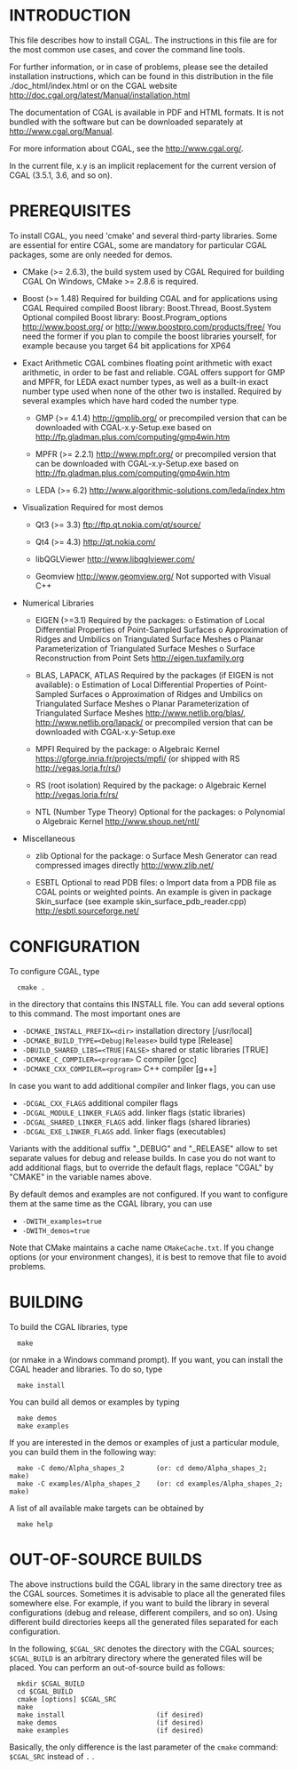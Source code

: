 INTRODUCTION
============

This file describes how to install CGAL. The instructions in this file
are for the most common use cases, and cover the command line tools.

For further information, or in case of problems, please see the
detailed installation instructions, which can be found in this
distribution in the file ./doc_html/index.html or on the CGAL website
http://doc.cgal.org/latest/Manual/installation.html

The documentation of CGAL is available in PDF and HTML formats.
It is not bundled with the software but can be downloaded separately
at <http://www.cgal.org/Manual>.

For more information about CGAL, see the <http://www.cgal.org/>.

In the current file, x.y is an implicit replacement for the current version
of CGAL (3.5.1, 3.6, and so on).


PREREQUISITES
=============

To install CGAL, you need 'cmake' and several third-party libraries.
Some are essential for entire CGAL, some are mandatory for particular
CGAL packages, some are only needed for demos.

   * CMake (>= 2.6.3), the build system used by CGAL
     Required for building CGAL
     On Windows, CMake >= 2.8.6 is required.

   * Boost (>= 1.48)
     Required for building CGAL and for applications using CGAL
     Required compiled Boost library: Boost.Thread, Boost.System
     Optional compiled Boost library: Boost.Program_options
     http://www.boost.org/   or   http://www.boostpro.com/products/free/
     You need the former if you plan to compile the boost libraries yourself,
     for example because you target 64 bit applications for XP64

   * Exact Arithmetic
     CGAL combines floating point arithmetic with exact arithmetic, in order
     to be fast and reliable. CGAL offers support for GMP and MPFR, for LEDA
     exact number types, as well as a built-in exact number type used when
     none of the other two is installed.
     Required by several examples which have hard coded the number type.

     - GMP (>= 4.1.4)
       http://gmplib.org/
       or precompiled version that can be downloaded with CGAL-x.y-Setup.exe
       based on http://fp.gladman.plus.com/computing/gmp4win.htm

     - MPFR (>= 2.2.1)
       http://www.mpfr.org/
       or precompiled version that can be downloaded with CGAL-x.y-Setup.exe
       based on http://fp.gladman.plus.com/computing/gmp4win.htm

     - LEDA (>= 6.2)
       http://www.algorithmic-solutions.com/leda/index.htm

   * Visualization
     Required for most demos

     - Qt3 (>= 3.3)
       ftp://ftp.qt.nokia.com/qt/source/

     - Qt4 (>= 4.3)
       http://qt.nokia.com/

     - libQGLViewer
       http://www.libqglviewer.com/

     - Geomview
       http://www.geomview.org/
       Not supported with Visual C++

   * Numerical Libraries
     - EIGEN (>=3.1)
       Required by the packages:
       o Estimation of Local Differential Properties of Point-Sampled Surfaces
       o Approximation of Ridges and Umbilics on Triangulated Surface Meshes
       o Planar Parameterization of Triangulated Surface Meshes
       o Surface Reconstruction from Point Sets
       http://eigen.tuxfamily.org

     - BLAS, LAPACK, ATLAS
       Required by the packages (if EIGEN is not available):
       o Estimation of Local Differential Properties of Point-Sampled Surfaces
       o Approximation of Ridges and Umbilics on Triangulated Surface Meshes
       o Planar Parameterization of Triangulated Surface Meshes
       http://www.netlib.org/blas/, http://www.netlib.org/lapack/
       or precompiled version that can be downloaded with CGAL-x.y-Setup.exe

     - MPFI
       Required by the package:
       o Algebraic Kernel
       https://gforge.inria.fr/projects/mpfi/
       (or shipped with RS http://vegas.loria.fr/rs/)

     - RS (root isolation)
       Required by the package:
       o Algebraic Kernel
       http://vegas.loria.fr/rs/

     - NTL (Number Type Theory)
       Optional for the packages:
       o Polynomial
       o Algebraic Kernel
       http://www.shoup.net/ntl/

   * Miscellaneous

     - zlib
       Optional for the package:
       o Surface Mesh Generator can read compressed images directly
       http://www.zlib.net/

     - ESBTL
       Optional to read PDB files:
       o Import data from a PDB file as CGAL points or weighted points.
         An example is given in package Skin_surface (see example skin_surface_pdb_reader.cpp)
       http://esbtl.sourceforge.net/

CONFIGURATION
=============

To configure CGAL, type
```
  cmake .
```
in the directory that contains this INSTALL file. You can add several options
to this command. The most important ones are

* `-DCMAKE_INSTALL_PREFIX=<dir>`          installation directory [/usr/local]
* `-DCMAKE_BUILD_TYPE=<Debug|Release>`    build type [Release]
* `-DBUILD_SHARED_LIBS=<TRUE|FALSE>`      shared or static libraries [TRUE]
* `-DCMAKE_C_COMPILER=<program>`          C compiler [gcc]
* `-DCMAKE_CXX_COMPILER=<program>`        C++ compiler [g++]

In case you want to add additional compiler and linker flags, you can use

* `-DCGAL_CXX_FLAGS`                      additional compiler flags
* `-DCGAL_MODULE_LINKER_FLAGS`            add. linker flags (static libraries)
* `-DCGAL_SHARED_LINKER_FLAGS`            add. linker flags (shared libraries)
* `-DCGAL_EXE_LINKER_FLAGS`               add. linker flags (executables)

Variants with the additional suffix "_DEBUG" and "_RELEASE" allow to set
separate values for debug and release builds. In case you do not want to add
additional flags, but to override the default flags, replace "CGAL" by
"CMAKE" in the variable names above.

By default demos and examples are not configured. If you want to configure
them at the same time as the CGAL library, you can use

*  `-DWITH_examples=true`
*  `-DWITH_demos=true`

Note that CMake maintains a cache name `CMakeCache.txt`. If you change options
(or your environment changes), it is best to remove that file to avoid
problems.


BUILDING
========

To build the CGAL libraries, type
```
  make
```
(or nmake in a Windows command prompt).
If you want, you can install the CGAL header and libraries. To do so, type
```
  make install
```
You can build all demos or examples by typing
```
  make demos
  make examples
```
If you are interested in the demos or examples of just a particular module,
you can build them in the following way:
```
  make -C demo/Alpha_shapes_2        (or: cd demo/Alpha_shapes_2; make)
  make -C examples/Alpha_shapes_2    (or: cd examples/Alpha_shapes_2; make)
```
A list of all available make targets can be obtained by
```
  make help
```

OUT-OF-SOURCE BUILDS
====================

The above instructions build the CGAL library in the same directory tree as
the CGAL sources. Sometimes it is advisable to place all the generated files
somewhere else. For example, if you want to build the library in several
configurations (debug and release, different compilers, and so on). Using
different build directories keeps all the generated files separated for each
configuration.

In the following, `$CGAL_SRC` denotes the directory with the CGAL sources;
`$CGAL_BUILD` is an arbitrary directory where the generated files will be
placed. You can perform an out-of-source build as follows:
```
  mkdir $CGAL_BUILD
  cd $CGAL_BUILD
  cmake [options] $CGAL_SRC
  make
  make install                       (if desired)
  make demos                         (if desired)
  make examples                      (if desired)
```
Basically, the only difference is the last parameter of the `cmake` command:
`$CGAL_SRC` instead of `.` .

